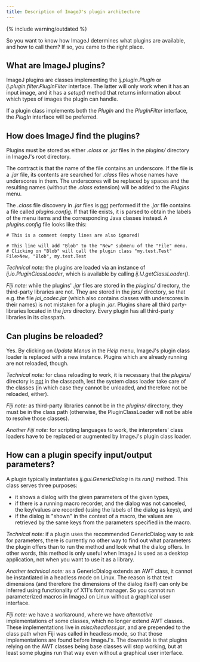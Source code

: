 ```yaml
---
title: Description of ImageJ's plugin architecture
---
```


{% include warning/outdated %}


So you want to know how ImageJ determines what plugins are available, and how to call them? If so, you came to the right place.

## What are ImageJ plugins?

ImageJ plugins are classes implementing the *ij.plugin.PlugIn* or *ij.plugin.filter.PlugInFilter* interface. The latter will only work when it has an input image, and it has a *setup()* method that returns information about which types of images the plugin can handle.

If a plugin class implements both the *PlugIn* and the *PlugInFilter* interface, the *PlugIn* interface will be preferred.

## How does ImageJ find the plugins?

Plugins must be stored as either *.class* or *.jar* files in the *plugins/* directory in ImageJ's root directory.

The contract is that the name of the file contains an underscore. If the file is a *.jar* file, its contents are searched for *.class* files whose names have underscores in them. The underscores will be replaced by spaces and the resulting names (without the *.class* extension) will be added to the *Plugins* menu.

The *.class* file discovery in *.jar* files is <u>not</u> performed if the *.jar* file contains a file called *plugins.config*. If that file exists, it is parsed to obtain the labels of the menu items and the corresponding Java classes instead. A *plugins.config* file looks like this:

```
# This is a comment (empty lines are also ignored)
  
# This line will add "Blob" to the "New" submenu of the "File" menu.
# Clicking on "Blob" will call the plugin class "my.test.Test"
File>New, "Blob", my.test.Test
```

*Technical note:* the plugins are loaded via an instance of *ij.io.PluginClassLoader*, which is available by calling *ij.IJ.getClassLoader()*.

*Fiji note:* while the plugins' *.jar* files are stored in the *plugins/* directory, the third-party libraries are not. They are stored in the *jars/* directory, so that e.g. the file *jai\_codec.jar* (which also contains classes with underscores in their names) is not mistaken for a plugin *.jar*. Plugins share all third party-libraries located in the *jars* directory. Every plugin has all third-party libraries in its classpath.

## Can plugins be reloaded?

Yes. By clicking on *Update Menus* in the *Help* menu, ImageJ's plugin class loader is replaced with a new instance. Plugins which are already running are not reloaded, though.

*Technical note:* for class reloading to work, it is necessary that the *plugins/* directory is <u>not</u> in the classpath, lest the system class loader take care of the classes (in which case they cannot be unloaded, and therefore not be reloaded, either).

*Fiji note:* as third-party libraries cannot be in the *plugins/* directory, they must be in the class path (otherwise, the PluginClassLoader will not be able to resolve those classes).

*Another Fiji note:* for scripting languages to work, the interpreters' class loaders have to be replaced or augmented by ImageJ's plugin class loader.

## How can a plugin specify input/output parameters?

A plugin typically instantiates *ij.gui.GenericDialog* in its *run()* method. This class serves three purposes:

-   it shows a dialog with the given parameters of the given types,
-   if there is a running macro recorder, and the dialog was not canceled, the key/values are recorded (using the labels of the dialog as keys), and
-   if the dialog is "shown" in the context of a macro, the values are retrieved by the same keys from the parameters specified in the macro.

*Technical note:* if a plugin uses the recommended GenericDialog way to ask for parameters, there is currently no other way to find out what parameters the plugin offers than to run the method and look what the dialog offers. In other words, this method is only useful when ImageJ is used as a desktop application, not when you want to use it as a library.

*Another technical note:* as a GenericDialog extends an AWT class, it cannot be instantiated in a headless mode on Linux. The reason is that text dimensions (and therefore the dimensions of the dialog itself) can only be inferred using functionality of X11's font manager. So you cannot run parameterized macros in ImageJ on Linux without a graphical user interface.

*Fiji note:* we have a workaround, where we have *alternative* implementations of some classes, which no longer extend AWT classes. These implementations live in *misc/headless.jar*, and are prepended to the class path when Fiji was called in headless mode, so that those implementations are found before ImageJ's. The downside is that plugins relying on the AWT classes being base classes will stop working, but at least some plugins run that way even without a graphical user interface.


